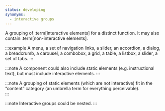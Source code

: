 ```yaml
---
status: developing
synonyms:
  - interactive groups
---
```


A grouping of :term[interactive elements] for a distinct function. It may also contain :term[non-interactive elements].

:::example
A menu, a set of navigation links, a slider, an accordion, a dialog, a breadcrumb, a carousel, a combobox, a grid, a table, a listbox, a slider, a set of tabs.
:::

:::note
A component could also include static elements (e.g. instructional text), but must include interactive elements.
:::

:::note
A grouping of static elements (which are not interactive) fit in the “content” category (an umbrella term for everything perceivable).  
:::

:::note
Interactive groups could be nested.
:::